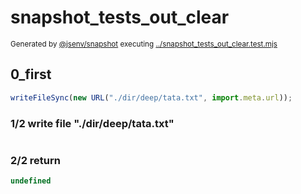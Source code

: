 # snapshot_tests_out_clear

<sub>
  Generated by <a href="https://github.com/jsenv/core/tree/main/packages/independent/snapshot">@jsenv/snapshot</a> executing <a href="../snapshot_tests_out_clear.test.mjs">../snapshot_tests_out_clear.test.mjs</a>
</sub>

## 0_first

```js
writeFileSync(new URL("./dir/deep/tata.txt", import.meta.url));
```

### 1/2 write file "./dir/deep/tata.txt"

```txt

```

### 2/2 return

```js
undefined
```